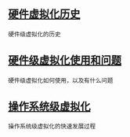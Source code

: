 <!--toc-->

##  [硬件虚拟化历史](/share/virtualization/ying-jian-ji-xu-ni-hua.md)
    
    硬件级虚拟化的历史
    
##  [硬件级虚拟化使用和问题](/share/virtualization/ying-jian-ji-xu-ni-hua/ying-jian-ji-shi-yong-he-wen-ti.md)
    
    硬件级虚拟化如何使用，以及有什么问题
    
##  [操作系统级虚拟化](/share/virtualization/cao-zuo-xi-tong-ji-xu-ni-hua.md)

    操作系统级虚拟化的快速发展过程
